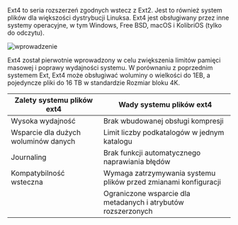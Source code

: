 Ext4 to seria rozszerzeń zgodnych wstecz z Ext2. Jest to również system plików dla większości dystrybucji Linuksa. Ext4 jest obsługiwany przez inne systemy operacyjne, w tym Windows, Free BSD, macOS i KolibriOS (tylko do odczytu).

![wprowadzenie](3_4_2_ext4.png)

Ext4 został pierwotnie wprowadzony w celu zwiększenia limitów pamięci masowej i poprawy wydajności systemu. W porównaniu z poprzednim systemem Ext, Ext4 może obsługiwać woluminy o wielkości do 1EB, a pojedyncze pliki do 16 TB w standardzie Rozmiar bloku 4K.


|Zalety systemu plików ext4|Wady systemu plików ext4|
|---|---|
|Wysoka wydajność|Brak wbudowanej obsługi kompresji|
|Wsparcie dla dużych woluminów danych|Limit liczby podkatalogów w jednym katalogu|
|Journaling|Brak funkcji automatycznego naprawiania błędów|
|Kompatybilność wsteczna|Wymaga zatrzymywania systemu plików przed zmianami konfiguracji|
||Ograniczone wsparcie dla metadanych i atrybutów rozszerzonych|

